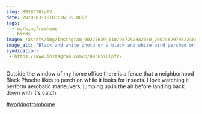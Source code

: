 ```yaml
---
slug: B93B5Y0lpfV
date: 2020-03-18T03:26:05.000Z
tags: 
  - workingfromhome
  - birds
image: /assets/img/instagram_90227639_1107987252882050_2057462979322488435_n_18133337449018244.jpg
image_alt: "Black and white photo of a black and white bird perched on a white fence."
syndication:
 - https://www.instagram.com/p/B93B5Y0lpfV/
---
```


Outside the window of my home office there is a fence that a neighborhood Black Phoebe likes to perch on while it looks for insects. I love watching it perform aerobatic maneuvers, jumping up in the air  before landing back down with it's catch.

[#workingfromhome](/posts/tags/workingfromhome)
